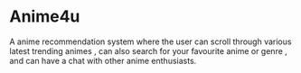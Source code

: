 # Anime4u
A anime recommendation system where the user can scroll through various latest trending animes , can also search for your favourite anime or genre , and can have a chat with other anime enthusiasts.
